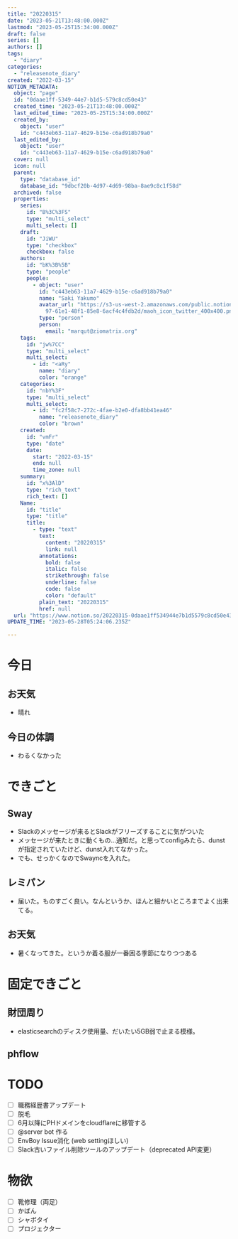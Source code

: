 ```yaml
---
title: "20220315"
date: "2023-05-21T13:48:00.000Z"
lastmod: "2023-05-25T15:34:00.000Z"
draft: false
series: []
authors: []
tags:
  - "diary"
categories:
  - "releasenote_diary"
created: "2022-03-15"
NOTION_METADATA:
  object: "page"
  id: "0daae1ff-5349-44e7-b1d5-579c8cd50e43"
  created_time: "2023-05-21T13:48:00.000Z"
  last_edited_time: "2023-05-25T15:34:00.000Z"
  created_by:
    object: "user"
    id: "c443eb63-11a7-4629-b15e-c6ad918b79a0"
  last_edited_by:
    object: "user"
    id: "c443eb63-11a7-4629-b15e-c6ad918b79a0"
  cover: null
  icon: null
  parent:
    type: "database_id"
    database_id: "9dbcf20b-4d97-4d69-98ba-8ae9c8c1f58d"
  archived: false
  properties:
    series:
      id: "B%3C%3FS"
      type: "multi_select"
      multi_select: []
    draft:
      id: "JiWU"
      type: "checkbox"
      checkbox: false
    authors:
      id: "bK%3B%5B"
      type: "people"
      people:
        - object: "user"
          id: "c443eb63-11a7-4629-b15e-c6ad918b79a0"
          name: "Saki Yakumo"
          avatar_url: "https://s3-us-west-2.amazonaws.com/public.notion-static.com/3ad1c4\
            97-61e1-48f1-85e8-6acf4c4fdb2d/maoh_icon_twitter_400x400.png"
          type: "person"
          person:
            email: "marqut@ziomatrix.org"
    tags:
      id: "jw%7CC"
      type: "multi_select"
      multi_select:
        - id: "<aRy"
          name: "diary"
          color: "orange"
    categories:
      id: "nbY%3F"
      type: "multi_select"
      multi_select:
        - id: "fc2f58c7-272c-4fae-b2e0-dfa8bb41ea46"
          name: "releasenote_diary"
          color: "brown"
    created:
      id: "vmFr"
      type: "date"
      date:
        start: "2022-03-15"
        end: null
        time_zone: null
    summary:
      id: "x%3AlD"
      type: "rich_text"
      rich_text: []
    Name:
      id: "title"
      type: "title"
      title:
        - type: "text"
          text:
            content: "20220315"
            link: null
          annotations:
            bold: false
            italic: false
            strikethrough: false
            underline: false
            code: false
            color: "default"
          plain_text: "20220315"
          href: null
  url: "https://www.notion.so/20220315-0daae1ff534944e7b1d5579c8cd50e43"
UPDATE_TIME: "2023-05-28T05:24:06.235Z"

---
```

<link rel="stylesheet" href="https://cdn.jsdelivr.net/npm/katex@0.16.2/dist/katex.min.css" integrity="sha384-bYdxxUwYipFNohQlHt0bjN/LCpueqWz13HufFEV1SUatKs1cm4L6fFgCi1jT643X" crossorigin="anonymous">


# 今日


## お天気

- 晴れ

## 今日の体調

- わるくなかった

# できごと


## Sway

- Slackのメッセージが来るとSlackがフリーズすることに気がついた
- メッセージが来たときに動くもの…通知だ。と思ってconfigみたら、dunstが指定されていたけど、dunst入れてなかった。
- でも、せっかくなのでSwayncを入れた。

## レミパン

- 届いた。ものすごく良い。なんというか、ほんと細かいところまでよく出来てる。

## お天気

- 暑くなってきた。というか着る服が一番困る季節になりつつある

# 固定できごと


## 財団周り

- elasticsearchのディスク使用量、だいたい5GB弱で止まる模様。

## phflow


# TODO

- [ ] 職務経歴書アップデート
- [ ] 脱毛
- [ ] 6月以降にPHドメインをcloudflareに移管する
- [ ] @server bot 作る
- [ ] EnvBoy Issue消化 (web settingほしい)
- [ ] Slack古いファイル削除ツールのアップデート（deprecated API変更）

# 物欲

- [ ] 靴修理（両足）
- [ ] かばん
- [ ] シャボタイ
- [ ] プロジェクター
